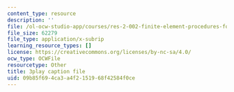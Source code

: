 ```yaml
---
content_type: resource
description: ''
file: /ol-ocw-studio-app/courses/res-2-002-finite-element-procedures-for-solids-and-structures-spring-2010/09b85f694ca3a4f2151968f42584f0ce_oNqSzzycRhw.srt
file_size: 62279
file_type: application/x-subrip
learning_resource_types: []
license: https://creativecommons.org/licenses/by-nc-sa/4.0/
ocw_type: OCWFile
resourcetype: Other
title: 3play caption file
uid: 09b85f69-4ca3-a4f2-1519-68f42584f0ce
---
```

